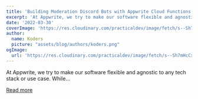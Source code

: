 ```yaml
---
title: 'Building Moderation Discord Bots with Appwrite Cloud Functions'
excerpt: 'At Appwrite, we try to make our software flexible and agnostic to any tech stack or use case. While...'
date: '2022-03-30'
coverImage: 'https://res.cloudinary.com/practicaldev/image/fetch/s--Sh7mHcCx--/c_imagga_scale,f_auto,fl_progressive,h_420,q_auto,w_1000/https://dev-to-uploads.s3.amazonaws.com/uploads/articles/0syv49wrvji1hbykrw9c.png'
author:
  name: Koders
  picture: "assets/blog/authors/koders.png"
ogImage:
  url: 'https://res.cloudinary.com/practicaldev/image/fetch/s--Sh7mHcCx--/c_imagga_scale,f_auto,fl_progressive,h_420,q_auto,w_1000/https://dev-to-uploads.s3.amazonaws.com/uploads/articles/0syv49wrvji1hbykrw9c.png'
---
```


At Appwrite, we try to make our software flexible and agnostic to any tech stack or use case. While...

[Read more](https://dev.to/appwrite/building-moderation-discord-bots-with-appwrite-cloud-functions-a7h)
